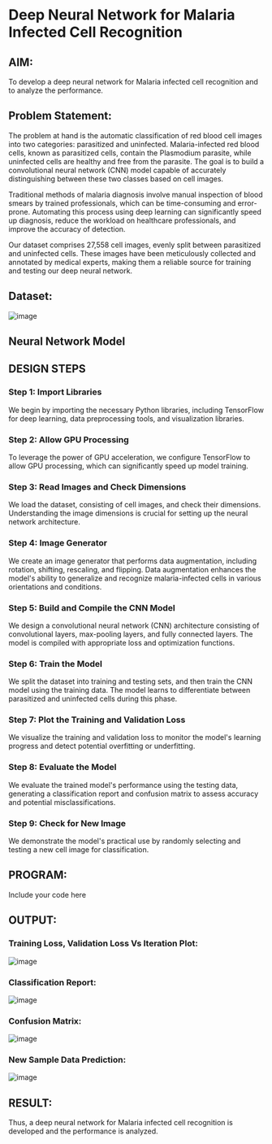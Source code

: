 # Deep Neural Network for Malaria Infected Cell Recognition

## AIM:

To develop a deep neural network for Malaria infected cell recognition and to analyze the performance.

## Problem Statement:
The problem at hand is the automatic classification of red blood cell images into two categories: parasitized and uninfected. Malaria-infected red blood cells, known as parasitized cells, contain the Plasmodium parasite, while uninfected cells are healthy and free from the parasite. The goal is to build a convolutional neural network (CNN) model capable of accurately distinguishing between these two classes based on cell images.

Traditional methods of malaria diagnosis involve manual inspection of blood smears by trained professionals, which can be time-consuming and error-prone. Automating this process using deep learning can significantly speed up diagnosis, reduce the workload on healthcare professionals, and improve the accuracy of detection.

Our dataset comprises 27,558 cell images, evenly split between parasitized and uninfected cells. These images have been meticulously collected and annotated by medical experts, making them a reliable source for training and testing our deep neural network.
## Dataset:
![image](https://github.com/SOMEASVAR/malaria-cell-recognition/assets/93434149/388c0834-7f00-49f4-92eb-885baeea620a)


## Neural Network Model



## DESIGN STEPS

### Step 1: Import Libraries
We begin by importing the necessary Python libraries, including TensorFlow for deep learning, data preprocessing tools, and visualization libraries.

### Step 2: Allow GPU Processing
To leverage the power of GPU acceleration, we configure TensorFlow to allow GPU processing, which can significantly speed up model training.

### Step 3: Read Images and Check Dimensions
We load the dataset, consisting of cell images, and check their dimensions. Understanding the image dimensions is crucial for setting up the neural network architecture.

### Step 4: Image Generator
We create an image generator that performs data augmentation, including rotation, shifting, rescaling, and flipping. Data augmentation enhances the model's ability to generalize and recognize malaria-infected cells in various orientations and conditions.

### Step 5: Build and Compile the CNN Model
We design a convolutional neural network (CNN) architecture consisting of convolutional layers, max-pooling layers, and fully connected layers. The model is compiled with appropriate loss and optimization functions.

### Step 6: Train the Model
We split the dataset into training and testing sets, and then train the CNN model using the training data. The model learns to differentiate between parasitized and uninfected cells during this phase.

### Step 7: Plot the Training and Validation Loss
We visualize the training and validation loss to monitor the model's learning progress and detect potential overfitting or underfitting.

### Step 8: Evaluate the Model
We evaluate the trained model's performance using the testing data, generating a classification report and confusion matrix to assess accuracy and potential misclassifications.

### Step 9: Check for New Image
We demonstrate the model's practical use by randomly selecting and testing a new cell image for classification.

## PROGRAM:

Include your code here

## OUTPUT:

### Training Loss, Validation Loss Vs Iteration Plot:

![image](https://github.com/SOMEASVAR/malaria-cell-recognition/assets/93434149/513b341e-535a-4fd6-8218-95ef96445da7)


### Classification Report:
![image](https://github.com/SOMEASVAR/malaria-cell-recognition/assets/93434149/7ef0deec-c612-4007-b0b3-e13fed02b655)


### Confusion Matrix:

![image](https://github.com/SOMEASVAR/malaria-cell-recognition/assets/93434149/3d038622-b3e0-4770-9076-f80cde2a7137)

### New Sample Data Prediction:

![image](https://github.com/SOMEASVAR/malaria-cell-recognition/assets/93434149/1304d333-4c88-4556-8cf5-785a74820e49)


## RESULT:
Thus, a deep neural network for Malaria infected cell recognition is developed and the performance is analyzed.
